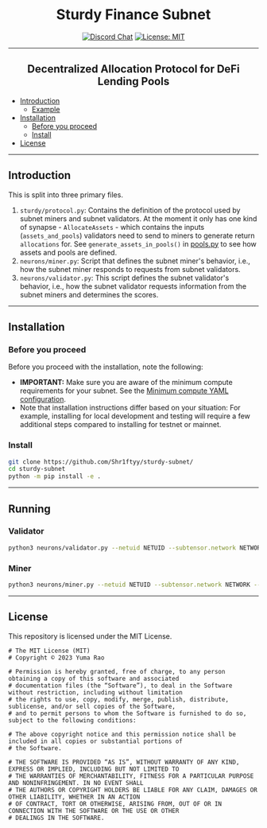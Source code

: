 <div align="center">

# **Sturdy Finance Subnet** <!-- omit in toc -->
[![Discord Chat](https://img.shields.io/discord/308323056592486420.svg)](https://discord.gg/bittensor)
[![License: MIT](https://img.shields.io/badge/License-MIT-yellow.svg)](https://opensource.org/licenses/MIT) 

---

## Decentralized Allocation Protocol for DeFi Lending Pools <!-- omit in toc -->
</div>

- [Introduction](#introduction)
  - [Example](#example)
- [Installation](#installation)
  - [Before you proceed](#before-you-proceed)
  - [Install](#install)
- [License](#license)

---

## Introduction

This is split into three primary files. 
1. `sturdy/protocol.py`: Contains the definition of the protocol used by subnet miners and subnet validators. At the moment it only has one kind of synapse - `AllocateAssets` - which contains the inputs (`assets_and_pools`) validators need to send to miners to generate return `allocations` for. See `generate_assets_in_pools()` in [pools.py](./sturdy/pools.py) to see how assets and pools are defined.
2. `neurons/miner.py`: Script that defines the subnet miner's behavior, i.e., how the subnet miner responds to requests from subnet validators.
3. `neurons/validator.py`: This script defines the subnet validator's behavior, i.e., how the subnet validator requests information from the subnet miners and determines the scores.
---

## Installation

### Before you proceed
Before you proceed with the installation, note the following: 

- **IMPORTANT:** Make sure you are aware of the minimum compute requirements for your subnet. See the [Minimum compute YAML configuration](./min_compute.yml).
- Note that installation instructions differ based on your situation: For example, installing for local development and testing will require a few additional steps compared to installing for testnet or mainnet.

### Install
```bash
git clone https://github.com/Shr1ftyy/sturdy-subnet/
cd sturdy-subnet
python -m pip install -e .
```

<!-- - **Running locally**: Follow the step-by-step instructions described in this section: [Running Subnet Locally](./docs/running_on_staging.md).
- **Running on Bittensor testnet**: Follow the step-by-step instructions described in this section: [Running on the Test Network](./docs/running_on_testnet.md).
- **Running on Bittensor mainnet**: Follow the step-by-step instructions described in this section: [Running on the Main Network](./docs/running_on_mainnet.md). -->

---

## Running

### Validator
```bash
python3 neurons/validator.py --netuid NETUID --subtensor.network NETWORK --wallet.name NAME --wallet.hotkey HOTKEY --logging.debug --axon.port PORT
```

### Miner
```bash
python3 neurons/miner.py --netuid NETUID --subtensor.network NETWORK --wallet.name NAME --wallet.hotkey HOTKEY --logging.debug --axon.port PORT
```
---

## License
This repository is licensed under the MIT License.
```text
# The MIT License (MIT)
# Copyright © 2023 Yuma Rao

# Permission is hereby granted, free of charge, to any person obtaining a copy of this software and associated
# documentation files (the “Software”), to deal in the Software without restriction, including without limitation
# the rights to use, copy, modify, merge, publish, distribute, sublicense, and/or sell copies of the Software,
# and to permit persons to whom the Software is furnished to do so, subject to the following conditions:

# The above copyright notice and this permission notice shall be included in all copies or substantial portions of
# the Software.

# THE SOFTWARE IS PROVIDED “AS IS”, WITHOUT WARRANTY OF ANY KIND, EXPRESS OR IMPLIED, INCLUDING BUT NOT LIMITED TO
# THE WARRANTIES OF MERCHANTABILITY, FITNESS FOR A PARTICULAR PURPOSE AND NONINFRINGEMENT. IN NO EVENT SHALL
# THE AUTHORS OR COPYRIGHT HOLDERS BE LIABLE FOR ANY CLAIM, DAMAGES OR OTHER LIABILITY, WHETHER IN AN ACTION
# OF CONTRACT, TORT OR OTHERWISE, ARISING FROM, OUT OF OR IN CONNECTION WITH THE SOFTWARE OR THE USE OR OTHER
# DEALINGS IN THE SOFTWARE.
```
